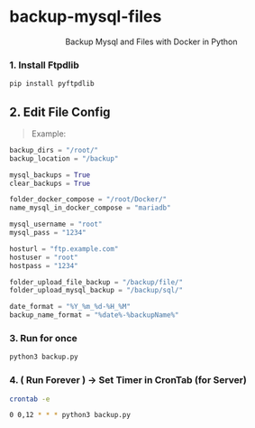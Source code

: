 # backup-mysql-files
<div align="center">Backup Mysql and Files with Docker in Python</div>

### 1. Install Ftpdlib

``` bash
pip install pyftpdlib
```

## 2. Edit File Config 
> Example:

``` python
backup_dirs = "/root/"
backup_location = "/backup"

mysql_backups = True
clear_backups = True

folder_docker_compose = "/root/Docker/"
name_mysql_in_docker_compose = "mariadb"

mysql_username = "root"
mysql_pass = "1234"

hosturl = "ftp.example.com"
hostuser = "root"
hostpass = "1234"

folder_upload_file_backup = "/backup/file/"
folder_upload_mysql_backup = "/backup/sql/"

date_format = "%Y_%m_%d-%H_%M"
backup_name_format = "%date%-%backupName%"
```

### 3. Run for once

``` bash
python3 backup.py
```

### 4. ( Run Forever ) -> Set Timer in CronTab (for Server)

``` bash
crontab -e
```

``` bash
0 0,12 * * * python3 backup.py
```
